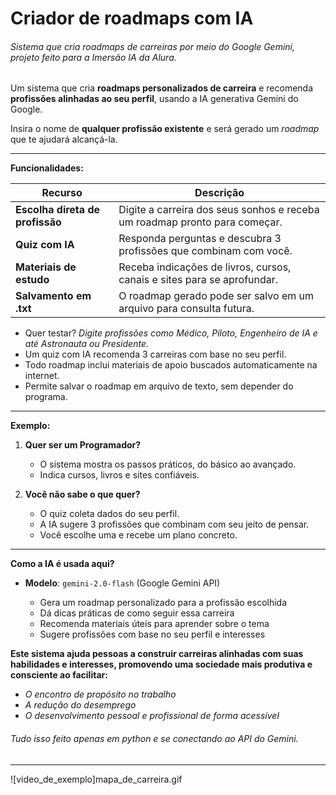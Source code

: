 # Criador de roadmaps com IA
###### Sistema que cria roadmaps de carreiras por meio do Google Gemini, projeto feito para a Imersão IA da Alura.

Um sistema que cria **roadmaps personalizados de carreira** e recomenda **profissões alinhadas ao seu perfil**, usando a IA generativa Gemini do Google.

Insira o nome de **qualquer profissão existente** e será gerado um <i>roadmap</i> que te ajudará alcançá-la.

<hr>

**Funcionalidades:**

| Recurso | Descrição |
|----------------|-----------|
|  **Escolha direta de profissão** | Digite a carreira dos seus sonhos e receba um roadmap pronto para começar. |
|  **Quiz com IA** | Responda perguntas e descubra 3 profissões que combinam com você. |
|  **Materiais de estudo** | Receba indicações de livros, cursos, canais e sites para se aprofundar. |
|  **Salvamento em .txt** | O roadmap gerado pode ser salvo em um arquivo para consulta futura. |

- Quer testar? <i>Digite profissões como Médico, Piloto, Engenheiro de IA e até Astronauta ou Presidente.</i>
- Um quiz com IA recomenda 3 carreiras com base no seu perfil.
- Todo roadmap inclui materiais de apoio buscados automaticamente na internet.
- Permite salvar o roadmap em arquivo de texto, sem depender do programa.
  
---

**Exemplo:**

1. **Quer ser um Programador?**
   - O sistema mostra os passos práticos, do básico ao avançado.
   - Indica cursos, livros e sites confiáveis.
    
2. **Você não sabe o que quer?**
   - O quiz coleta dados do seu perfil.
   - A IA sugere 3 profissões que combinam com seu jeito de pensar.
   - Você escolhe uma e recebe um plano concreto.

---
**Como a IA é usada aqui?**

- **Modelo**: `gemini-2.0-flash` (Google Gemini API)<p></p>
  - Gera um roadmap personalizado para a profissão escolhida
  - Dá dicas práticas de como seguir essa carreira
  - Recomenda materiais úteis para aprender sobre o tema
  - Sugere profissões com base no seu perfil e interesses
 
**Este sistema ajuda pessoas a construir carreiras alinhadas com suas habilidades e interesses, promovendo uma sociedade mais produtiva e consciente ao facilitar:**

- <i>O encontro de propósito no trabalho</i> 
- <i>A redução do desemprego</i>
- <i>O desenvolvimento pessoal e profissional de forma acessível</i>

###### Tudo isso feito apenas em python e se conectando ao API do Gemini.

---

![video_de_exemplo]mapa_de_carreira.gif

